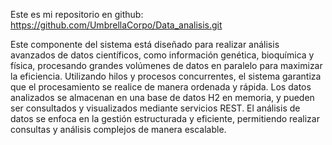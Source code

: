 Este es mi repositorio en github: https://github.com/UmbrellaCorpo/Data_analisis.git

Este componente del sistema está diseñado para realizar análisis avanzados de datos científicos, como información genética, bioquímica y física, procesando grandes volúmenes de datos en paralelo para maximizar la eficiencia. Utilizando hilos y procesos concurrentes, el sistema garantiza que el procesamiento se realice de manera ordenada y rápida. Los datos analizados se almacenan en una base de datos H2 en memoria, y pueden ser consultados y visualizados mediante servicios REST. El análisis de datos se enfoca en la gestión estructurada y eficiente, permitiendo realizar consultas y análisis complejos de manera escalable.
